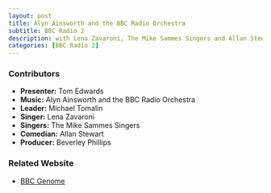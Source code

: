 ```yaml
---
layout: post
title: Alyn Ainsworth and the BBC Radio Orchestra
subtitle: BBC Radio 2
description: with Lena Zavaroni, The Mike Sammes Singers and Allan Stewart.
categories: [BBC Radio 2]
---
```


### Contributors
* **Presenter:** Tom Edwards
* **Music:** Alyn Ainsworth and the BBC Radio Orchestra
* **Leader:** Michael Tomalin
* **Singer:** Lena Zavaroni
* **Singers:** The Mike Sammes Singers
* **Comedian:** Allan Stewart
* **Producer:** Beverley Phillips

### Related Website
* [BBC Genome](http://genome.ch.bbc.co.uk/80f3ab0dbf034d3cb59f40e51c1b65a0)

